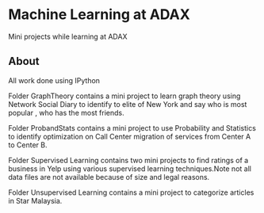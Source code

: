 # Machine Learning at ADAX  
Mini projects while learning at ADAX

## About
All work done using IPython

Folder GraphTheory contains a mini project to learn graph theory using Network Social Diary to identify to elite of New York and say who is most popular , who has the most friends.

Folder ProbandStats contains a mini project to use Probability and Statistics to identify optimization on Call Center migration of services from Center A to Center B.

Folder Supervised Learning contains two mini projects to find ratings of a business in Yelp using various supervised learning techniques.Note not all data files are not available because of size and legal reasons.

Folder Unsupervised Learning contains a mini project to categorize articles in Star Malaysia.

